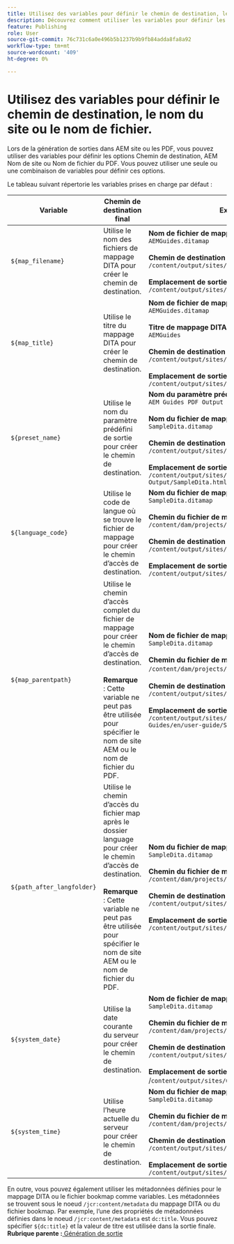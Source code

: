 ```yaml
---
title: Utilisez des variables pour définir le chemin de destination, le nom du site ou le nom de fichier.
description: Découvrez comment utiliser les variables pour définir les options Chemin de destination, Nom du site ou Nom de fichier. Variables prêtes à l’emploi connues prises en charge dans AEM Guides.
feature: Publishing
role: User
source-git-commit: 76c731c6a0e496b5b1237b9b9fb84adda8fa8a92
workflow-type: tm+mt
source-wordcount: '409'
ht-degree: 0%

---
```


# Utilisez des variables pour définir le chemin de destination, le nom du site ou le nom de fichier.


Lors de la génération de sorties dans AEM site ou les PDF, vous pouvez utiliser des variables pour définir les options Chemin de destination, AEM Nom de site ou Nom de fichier du PDF. Vous pouvez utiliser une seule ou une combinaison de variables pour définir ces options.

Le tableau suivant répertorie les variables prises en charge par défaut :

| Variable | Chemin de destination final | Exemple |
| --- | --- | --- |
| `${map_filename}` | Utilise le nom des fichiers de mappage DITA pour créer le chemin de destination. | **Nom de fichier de mappage DITA** :<br>`AEMGuides.ditamap`<br><br>**Chemin de destination** configuré comme suit :<br>`/content/output/sites/${map_filename}`<br><br>**Emplacement de sortie final**:<br>`/content/output/sites/aemGuides/AEMGuides.html` |
| `${map_title}` | Utilise le titre du mappage DITA pour créer le chemin de destination. | **Nom de fichier de mappage DITA** :<br>`AEMGuides.ditamap`<br><br>**Titre de mappage DITA** :<br>`AEMGuides`<br><br>**Chemin de destination** configuré comme suit :<br>`/content/output/sites/${map_title}`<br><br>**Emplacement de sortie final** :<br>`/content/output/sites/AEMGuides/AEMGuides.html` |
| `${preset_name}` | Utilise le nom du paramètre prédéfini de sortie pour créer le chemin de destination. | **Nom du paramètre prédéfini de sortie** :<br>`AEM Guides PDF Output`<br><br>**Nom du fichier de mappage DITA** :<br>`SampleDita.ditamap`<br><br>**Chemin de destination** configuré comme suit :<br>`/content/output/sites/${preset_name}`<br><br>**Emplacement de sortie final** :<br>`/content/output/sites/AEM Guides PDF Output/SampleDita.html` |
| `${language_code}` | Utilise le code de langue où se trouve le fichier de mappage pour créer le chemin d’accès de destination. | **Nom du fichier de mappage DITA** :<br>`SampleDita.ditamap`<br><br>**Chemin du fichier de mappage DITA** :<br>`/content/dam/projects/AEM-Guides/en/user-guide/`<br><br>**Chemin de destination** configuré comme suit :<br>`/content/output/sites/${language_code}`<br><br>**Emplacement de sortie final** :<br>`/content/output/sites/en/SampleDita.html` |
| `${map_parentpath}` | Utilise le chemin d’accès complet du fichier de mappage pour créer le chemin d’accès de destination.<br><br>**Remarque** : Cette variable ne peut pas être utilisée pour spécifier le nom de site AEM ou le nom de fichier du PDF. | **Nom de fichier de mappage DITA** :<br>`SampleDita.ditamap`<br><br>**Chemin du fichier de mappage DITA** :<br>`/content/dam/projects/AEM-Guides/en/user-guide`/<br><br>**Chemin de destination** configuré comme suit :<br>`/content/output/sites/${map_parentpath}`<br><br>**Emplacement de sortie final**:<br>`/content/output/sites/content/dam/projects/AEM-Guides/en/user-guide/SampleDita.html` |
| `${path_after_langfolder}` | Utilise le chemin d’accès du fichier map après le dossier language pour créer le chemin d’accès de destination.<br><br>**Remarque** : Cette variable ne peut pas être utilisée pour spécifier le nom de site AEM ou le nom de fichier du PDF. | **Nom du fichier de mappage DITA** :<br>`SampleDita.ditamap`<br><br>**Chemin du fichier de mappage DITA** :<br>`/content/dam/projects/AEM-Guides/en/user-guide/`<br><br>**Chemin de destination** configuré comme suit :<br>`/content/output/sites/${path\_after\_langfolder}`<br><br>**Emplacement de sortie final** :<br>`/content/output/sites/user-guide/SampleDita.html` |
| `${system_date}` | Utilise la date courante du serveur pour créer le chemin de destination. | **Nom de fichier de mappage DITA** : <br> `SampleDita.ditamap` <br><br> **Chemin du fichier de mappage DITA :** <br> `/content/dam/projects/AEM-Guides/en/user-guide/` <br><br> **Chemin de destination** configuré comme suit : <br> `/content/output/sites/${system_date}` <br> <br> **Emplacement de sortie final :** <br> /`content/output/sites/08252023/SampleDita.html` |
| `${system_time}` | Utilise l’heure actuelle du serveur pour créer le chemin de destination. | **Nom du fichier de mappage DITA :** <br>`SampleDita.ditamap` <br> <br> **Chemin du fichier de mappage DITA :** <br>`/content/dam/projects/AEM-Guides/en/user-guide/` <br><Br>**Chemin de destination** configuré comme suit : <br> `/content/output/sites/${system_time}`<br><br>**Emplacement de sortie final :**<br>`/content/output/sites/055612/SampleDita.html` |

En outre, vous pouvez également utiliser les métadonnées définies pour le mappage DITA ou le fichier bookmap comme variables. Les métadonnées se trouvent sous le noeud `/jcr:content/metadata` du mappage DITA ou du fichier bookmap. Par exemple, l’une des propriétés de métadonnées définies dans le noeud `/jcr:content/metadata` est `dc:title`. Vous pouvez spécifier `${dc:title}` et la valeur de titre est utilisée dans la sortie finale.
**Rubrique parente :**[ Génération de sortie](generate-output.md)

